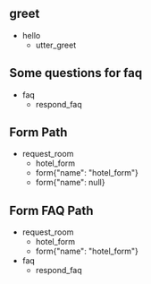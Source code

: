 ## greet
* hello
  - utter_greet
  
## Some questions for faq
* faq
    - respond_faq

## Form Path
* request_room
    - hotel_form
    - form{"name": "hotel_form"}
    - form{"name": null}
    
## Form FAQ Path
* request_room
    - hotel_form
    - form{"name": "hotel_form"}
* faq
    - respond_faq